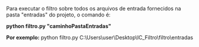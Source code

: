 Para executar o filtro sobre todos os arquivos de entrada fornecidos na pasta "entradas" do projeto, o comando é: 

**python filtro.py "caminhoPastaEntradas"**

**Por exemplo:** python filtro.py C:\Users\user\Desktop\IC_Filtro\filtro\entradas
